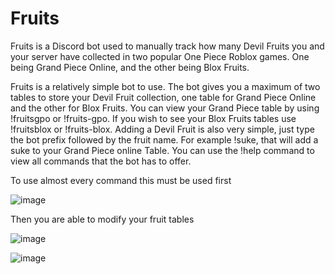 # Fruits

Fruits is a Discord bot used to manually track how many Devil Fruits you and your server have collected in two popular One Piece Roblox games. One being Grand Piece Online, and the other being Blox Fruits.

Fruits is a relatively simple bot to use. The bot gives you a maximum of two tables to store your Devil Fruit collection, one table for Grand Piece Online and the other for Blox Fruits. You can view your Grand Piece table by using !fruitsgpo or !fruits-gpo. If you wish to see your Blox Fruits tables use !fruitsblox or !fruits-blox. Adding a Devil Fruit is also very simple, just type the bot prefix followed by the fruit name. For example !suke, that will add a suke to your Grand Piece online Table. You can use the !help command to view all commands that the bot has to offer.

To use almost every command this must be used first

![image](https://user-images.githubusercontent.com/49249957/196500158-e0d3a779-7a49-4ed6-b6ba-f68385cf7946.png)

Then you are able to modify your fruit tables

![image](https://user-images.githubusercontent.com/49249957/196500804-fef1eb44-4c93-4477-9a0a-77a90b1daef8.png)

![image](https://user-images.githubusercontent.com/49249957/196500898-9e8911b9-40bb-4556-9af1-47b03391dcc7.png)


